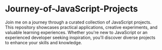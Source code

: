 # Journey-of-JavaScript-Projects
 Join me on a journey through a curated collection of JavaScript projects. This repository showcases practical applications, creative experiments, and valuable learning experiences. Whether you're new to JavaScript or an experienced developer seeking inspiration, you'll discover diverse projects to enhance your skills and knowledge.
